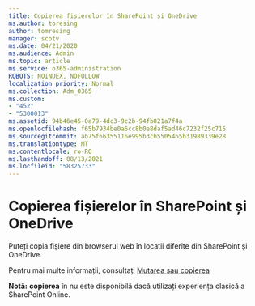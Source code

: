 ```yaml
---
title: Copierea fișierelor în SharePoint și OneDrive
ms.author: toresing
author: tomresing
manager: scotv
ms.date: 04/21/2020
ms.audience: Admin
ms.topic: article
ms.service: o365-administration
ROBOTS: NOINDEX, NOFOLLOW
localization_priority: Normal
ms.collection: Adm_O365
ms.custom:
- "452"
- "5300013"
ms.assetid: 94b46e45-0a79-4dc3-9c2b-94fb021a7f4a
ms.openlocfilehash: f65b7934be0a6cc8b0e8daf5ad46c7232f25c715
ms.sourcegitcommit: ab75f66355116e995b3cb5505465b31989339e28
ms.translationtype: MT
ms.contentlocale: ro-RO
ms.lasthandoff: 08/13/2021
ms.locfileid: "58325733"
---
```

# <a name="copy-files-in-sharepoint-and-onedrive"></a>Copierea fișierelor în SharePoint și OneDrive

Puteți copia fișiere din browserul web în locații diferite din SharePoint și OneDrive.

Pentru mai multe informații, consultați [Mutarea sau copierea](https://support.microsoft.com/office/00e2f483-4df3-46be-a861-1f5f0c1a87bc)

**Notă:** **copierea** în nu este disponibilă dacă utilizați experiența clasică a SharePoint Online.
